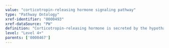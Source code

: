 ```yaml
---
value: "corticotropin-releasing hormone signaling pathway"
type: "Pathway Ontology"
xref-identifier: "0000493"
xref-dataSource: "PW"
definition: "Corticotropin-releasing hormone is secreted by the hypothalamus in response to stress or fear and signaling through its receptors stimulates secretion of corticotropic (adrenocorticotropic, ACTH) hormone by the anterior pituitary. ACTH is one of the cleavage products of pro-opiomelanocortin (POMC)."
level: "Level 4+"
parents: ['0000467']
---
```

